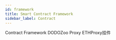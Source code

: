 ```yaml
---
id: framework
title: Smart Contract Framework
sidebar_label: Contract
---
```


Contract Framework
DODOZoo
Proxy
ETHProxy挂件